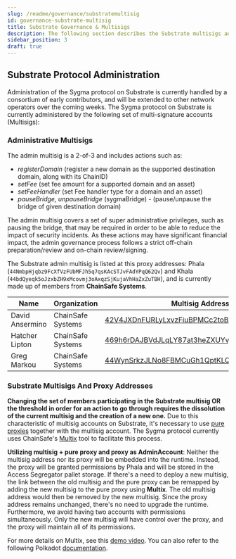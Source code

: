 ```yaml
---
slug: /readme/governance/substratemultisig
id: governance-substrate-multisig
title: Substrate Governance & Multisigs
description: The following section describes the Substrate multisigs administrating the Sygma protocol.
sidebar_position: 3
draft: true
---
```


## Substrate Protocol Administration

Administration of the Sygma protocol on Substrate is currently handled by a consortium of early contributors, and will be extended to other network operators over the coming weeks. The Sygma protocol on Substrate is currently administered by the following set of multi-signature accounts (Multisigs):

### Administrative Multisigs 

The admin multisig is a 2-of-3 and includes actions such as:
- *registerDomain* (register a new domain as the supported destination domain, along with its ChainID)
- *setFee* (set fee amount for a supported domain and an asset)
- *setFeeHandler* (set Fee handler type for a domain and an asset)
- *pauseBridge, unpauseBridge* (sygmaBridge) - (pause/unpause the bridge of given destination domain)

The admin multisig covers a set of super administrative privileges, such as pausing the bridge, that may be required in order to be able to reduce the impact of security incidents. As these actions may have significant financial impact, the admin governance process follows a strict off-chain preparation/review and on-chain review/signing. 

The Substrate admin multisig is listed at this proxy addresses: Phala (`44NmbpHjqbz9FcXfVzFUbMFJh5q7qsKAcSTJvFAdYPqQ62Qv`) and Khala (`44bdQyeqk5oJzxbZH9xMcovmj3oAxqzSjKujaVhHaZxZuTBH`), and is currently made up of members from **ChainSafe Systems**.

| Name            | Organization      | Multisig Address Phala  | Multisig Address Khala |
| --------------- | ----------------- | --------------------------------------------------------------------------------------------------------------------- | --- |
| David Ansermino | ChainSafe Systems | [42V4JXDnFURLyLxvzFiuBPMCc2toBsrFVWUksG3B3T2vQRca](https://phala.subscan.io/account/42V4JXDnFURLyLxvzFiuBPMCc2toBsrFVWUksG3B3T2vQRca) | [463z1zM2pADFN8MtUaKc3V1L3djcET5GjkKG2yTsJqu48GvZ](https://khala.subscan.io/account/463z1zM2pADFN8MtUaKc3V1L3djcET5GjkKG2yTsJqu48GvZ) |
| Hatcher Lipton  | ChainSafe Systems | [469h6rDAJBVdJLqLY87at3heZXUYvj5ZyxANz1wyKW1RcUTx](https://phala.subscan.io/account/469h6rDAJBVdJLqLY87at3heZXUYvj5ZyxANz1wyKW1RcUTx) | [45jwfY6R8FMJpJwxHyRmmCrh6vZkBSa5C3kBvhQ5d3rB6HhZ](https://khala.subscan.io/account/45jwfY6R8FMJpJwxHyRmmCrh6vZkBSa5C3kBvhQ5d3rB6HhZ) |
| Greg Markou     | ChainSafe Systems | [44WynSrkzJLNo8FBMCuGh1QptKLQHGSJ5YYqEx7RhHaFQJLj](https://phala.subscan.io/account/41Dd2cFGSV7i4Qtdn7GQMmbQ5BwUohNAaHQdcry12Tdx5X58) | [41Dd2cFGSV7i4Qtdn7GQMmbQ5BwUohNAaHQdcry12Tdx5X58](https://khala.subscan.io/account/45jwfY6R8FMJpJwxHyRmmCrh6vZkBSa5C3kBvhQ5d3rB6HhZ) |

### Substrate Multisigs And Proxy Addresses

**Changing the set of members participating in the Substrate multisig OR the threshold in order for an action to go through requires the dissolution of the current multisig and the creation of a new one.** Due to this characteristic of multisig accounts on Substrate, it's necessary to use [pure proxies](https://wiki.polkadot.network/docs/learn-proxies#anonymous-proxy-pure-proxy) together with the multisig account. The Sygma protocol currently uses ChainSafe's [Multix](https://multix.chainsafe.io) tool to facilitate this process. 

**Utilizing multisig + pure proxy and proxy as AdminAccount**: Neither the multisig address nor its proxy will be embedded into the runtime. Instead, the proxy will be granted permissions by Phala and will be stored in the Access Segregator pallet storage. If there's a need to deploy a new multisig, the link between the old multisig and the pure proxy can be remapped by adding the new multisig to the pure proxy using **Multix**. The old multisig address would then be removed by the new multisig. Since the proxy address remains unchanged, there's no need to upgrade the runtime. Furthermore, we avoid having two accounts with permissions simultaneously. Only the new multisig will have control over the proxy, and the proxy will maintain all of its permissions.

For more details on Multix, see this [demo video](https://www.youtube.com/watch?v=APxPsawebJw). You can also refer to the following Polkadot [documentation](https://wiki.polkadot.network/docs/learn-account-multisig#multisig-with-multix-tool).